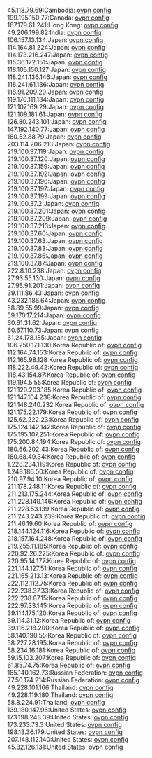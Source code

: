 45.118.79.69:Cambodia: [ovpn config](vpn/45_118_79_69.ovpn)  
199.195.150.77:Canada: [ovpn config](vpn/199_195_150_77.ovpn)  
167.179.61.241:Hong Kong: [ovpn config](vpn/167_179_61_241.ovpn)  
49.206.199.82:India: [ovpn config](vpn/49_206_199_82.ovpn)  
106.157.13.134:Japan: [ovpn config](vpn/106_157_13_134.ovpn)  
114.164.81.224:Japan: [ovpn config](vpn/114_164_81_224.ovpn)  
114.173.216.247:Japan: [ovpn config](vpn/114_173_216_247.ovpn)  
115.36.172.151:Japan: [ovpn config](vpn/115_36_172_151.ovpn)  
118.105.150.127:Japan: [ovpn config](vpn/118_105_150_127.ovpn)  
118.241.136.146:Japan: [ovpn config](vpn/118_241_136_146.ovpn)  
118.241.61.136:Japan: [ovpn config](vpn/118_241_61_136.ovpn)  
118.91.209.29:Japan: [ovpn config](vpn/118_91_209_29.ovpn)  
119.170.111.134:Japan: [ovpn config](vpn/119_170_111_134.ovpn)  
121.107.169.29:Japan: [ovpn config](vpn/121_107_169_29.ovpn)  
121.109.181.61:Japan: [ovpn config](vpn/121_109_181_61.ovpn)  
126.80.243.101:Japan: [ovpn config](vpn/126_80_243_101.ovpn)  
147.192.140.77:Japan: [ovpn config](vpn/147_192_140_77.ovpn)  
180.52.88.79:Japan: [ovpn config](vpn/180_52_88_79.ovpn)  
203.114.206.213:Japan: [ovpn config](vpn/203_114_206_213.ovpn)  
219.100.37.119:Japan: [ovpn config](vpn/219_100_37_119.ovpn)  
219.100.37.120:Japan: [ovpn config](vpn/219_100_37_120.ovpn)  
219.100.37.159:Japan: [ovpn config](vpn/219_100_37_159.ovpn)  
219.100.37.192:Japan: [ovpn config](vpn/219_100_37_192.ovpn)  
219.100.37.196:Japan: [ovpn config](vpn/219_100_37_196.ovpn)  
219.100.37.197:Japan: [ovpn config](vpn/219_100_37_197.ovpn)  
219.100.37.199:Japan: [ovpn config](vpn/219_100_37_199.ovpn)  
219.100.37.2:Japan: [ovpn config](vpn/219_100_37_2.ovpn)  
219.100.37.201:Japan: [ovpn config](vpn/219_100_37_201.ovpn)  
219.100.37.209:Japan: [ovpn config](vpn/219_100_37_209.ovpn)  
219.100.37.213:Japan: [ovpn config](vpn/219_100_37_213.ovpn)  
219.100.37.60:Japan: [ovpn config](vpn/219_100_37_60.ovpn)  
219.100.37.63:Japan: [ovpn config](vpn/219_100_37_63.ovpn)  
219.100.37.83:Japan: [ovpn config](vpn/219_100_37_83.ovpn)  
219.100.37.85:Japan: [ovpn config](vpn/219_100_37_85.ovpn)  
219.100.37.87:Japan: [ovpn config](vpn/219_100_37_87.ovpn)  
222.8.10.238:Japan: [ovpn config](vpn/222_8_10_238.ovpn)  
27.93.55.130:Japan: [ovpn config](vpn/27_93_55_130.ovpn)  
27.95.91.201:Japan: [ovpn config](vpn/27_95_91_201.ovpn)  
39.111.86.43:Japan: [ovpn config](vpn/39_111_86_43.ovpn)  
43.232.186.64:Japan: [ovpn config](vpn/43_232_186_64.ovpn)  
58.89.55.99:Japan: [ovpn config](vpn/58_89_55_99.ovpn)  
59.170.17.214:Japan: [ovpn config](vpn/59_170_17_214.ovpn)  
60.61.31.62:Japan: [ovpn config](vpn/60_61_31_62.ovpn)  
60.67.110.73:Japan: [ovpn config](vpn/60_67_110_73.ovpn)  
61.24.178.185:Japan: [ovpn config](vpn/61_24_178_185.ovpn)  
106.250.171.130:Korea Republic of: [ovpn config](vpn/106_250_171_130.ovpn)  
112.164.74.153:Korea Republic of: [ovpn config](vpn/112_164_74_153.ovpn)  
112.165.98.128:Korea Republic of: [ovpn config](vpn/112_165_98_128.ovpn)  
118.222.49.42:Korea Republic of: [ovpn config](vpn/118_222_49_42.ovpn)  
118.43.154.87:Korea Republic of: [ovpn config](vpn/118_43_154_87.ovpn)  
119.194.5.55:Korea Republic of: [ovpn config](vpn/119_194_5_55.ovpn)  
121.129.203.185:Korea Republic of: [ovpn config](vpn/121_129_203_185.ovpn)  
121.147.104.238:Korea Republic of: [ovpn config](vpn/121_147_104_238.ovpn)  
121.148.240.232:Korea Republic of: [ovpn config](vpn/121_148_240_232.ovpn)  
121.175.22.179:Korea Republic of: [ovpn config](vpn/121_175_22_179.ovpn)  
125.62.222.23:Korea Republic of: [ovpn config](vpn/125_62_222_23.ovpn)  
175.124.142.142:Korea Republic of: [ovpn config](vpn/175_124_142_142.ovpn)  
175.195.107.251:Korea Republic of: [ovpn config](vpn/175_195_107_251.ovpn)  
175.200.84.194:Korea Republic of: [ovpn config](vpn/175_200_84_194.ovpn)  
180.66.202.43:Korea Republic of: [ovpn config](vpn/180_66_202_43.ovpn)  
180.68.49.34:Korea Republic of: [ovpn config](vpn/180_68_49_34.ovpn)  
1.228.234.119:Korea Republic of: [ovpn config](vpn/1_228_234_119.ovpn)  
1.248.186.50:Korea Republic of: [ovpn config](vpn/1_248_186_50.ovpn)  
210.97.94.10:Korea Republic of: [ovpn config](vpn/210_97_94_10.ovpn)  
211.178.248.11:Korea Republic of: [ovpn config](vpn/211_178_248_11.ovpn)  
211.213.175.244:Korea Republic of: [ovpn config](vpn/211_213_175_244.ovpn)  
211.228.140.146:Korea Republic of: [ovpn config](vpn/211_228_140_146.ovpn)  
211.228.53.139:Korea Republic of: [ovpn config](vpn/211_228_53_139.ovpn)  
211.243.243.239:Korea Republic of: [ovpn config](vpn/211_243_243_239.ovpn)  
211.46.19.60:Korea Republic of: [ovpn config](vpn/211_46_19_60.ovpn)  
218.144.124.116:Korea Republic of: [ovpn config](vpn/218_144_124_116.ovpn)  
218.157.164.248:Korea Republic of: [ovpn config](vpn/218_157_164_248.ovpn)  
219.255.11.185:Korea Republic of: [ovpn config](vpn/219_255_11_185.ovpn)  
220.92.26.225:Korea Republic of: [ovpn config](vpn/220_92_26_225.ovpn)  
220.95.14.177:Korea Republic of: [ovpn config](vpn/220_95_14_177.ovpn)  
221.144.127.51:Korea Republic of: [ovpn config](vpn/221_144_127_51.ovpn)  
221.165.213.13:Korea Republic of: [ovpn config](vpn/221_165_213_13.ovpn)  
222.112.112.75:Korea Republic of: [ovpn config](vpn/222_112_112_75.ovpn)  
222.238.37.33:Korea Republic of: [ovpn config](vpn/222_238_37_33.ovpn)  
222.238.87.15:Korea Republic of: [ovpn config](vpn/222_238_87_15.ovpn)  
222.97.33.145:Korea Republic of: [ovpn config](vpn/222_97_33_145.ovpn)  
39.114.175.120:Korea Republic of: [ovpn config](vpn/39_114_175_120.ovpn)  
39.114.31.12:Korea Republic of: [ovpn config](vpn/39_114_31_12.ovpn)  
39.116.218.200:Korea Republic of: [ovpn config](vpn/39_116_218_200.ovpn)  
58.140.190.55:Korea Republic of: [ovpn config](vpn/58_140_190_55.ovpn)  
58.227.28.195:Korea Republic of: [ovpn config](vpn/58_227_28_195.ovpn)  
58.234.16.181:Korea Republic of: [ovpn config](vpn/58_234_16_181.ovpn)  
59.15.103.207:Korea Republic of: [ovpn config](vpn/59_15_103_207.ovpn)  
61.85.74.75:Korea Republic of: [ovpn config](vpn/61_85_74_75.ovpn)  
185.140.162.73:Russian Federation: [ovpn config](vpn/185_140_162_73.ovpn)  
77.50.174.214:Russian Federation: [ovpn config](vpn/77_50_174_214.ovpn)  
49.228.101.166:Thailand: [ovpn config](vpn/49_228_101_166.ovpn)  
49.228.119.180:Thailand: [ovpn config](vpn/49_228_119_180.ovpn)  
58.8.224.91:Thailand: [ovpn config](vpn/58_8_224_91.ovpn)  
139.180.147.96:United States: [ovpn config](vpn/139_180_147_96.ovpn)  
173.198.248.39:United States: [ovpn config](vpn/173_198_248_39.ovpn)  
173.233.73.3:United States: [ovpn config](vpn/173_233_73_3.ovpn)  
198.13.36.179:United States: [ovpn config](vpn/198_13_36_179.ovpn)  
207.148.112.140:United States: [ovpn config](vpn/207_148_112_140.ovpn)  
45.32.126.131:United States: [ovpn config](vpn/45_32_126_131.ovpn)  
